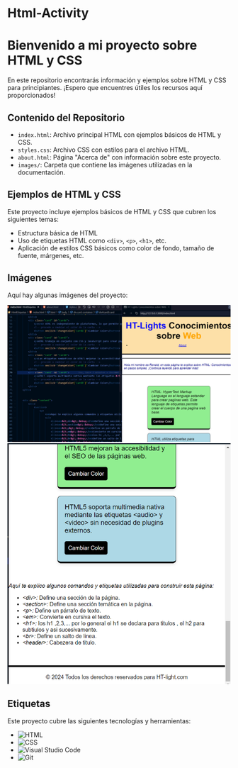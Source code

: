 # Html-Activity
# Bienvenido a mi proyecto sobre HTML y CSS

En este repositorio encontrarás información y ejemplos sobre HTML y CSS para principiantes. ¡Espero que encuentres útiles los recursos aquí proporcionados!

## Contenido del Repositorio

- `index.html`: Archivo principal HTML con ejemplos básicos de HTML y CSS.
- `styles.css`: Archivo CSS con estilos para el archivo HTML.
- `about.html`: Página "Acerca de" con información sobre este proyecto.
- `images/`: Carpeta que contiene las imágenes utilizadas en la documentación.

## Ejemplos de HTML y CSS

Este proyecto incluye ejemplos básicos de HTML y CSS que cubren los siguientes temas:

- Estructura básica de HTML
- Uso de etiquetas HTML como `<div>`, `<p>`, `<h1>`, etc.
- Aplicación de estilos CSS básicos como color de fondo, tamaño de fuente, márgenes, etc.

## Imágenes

Aquí hay algunas imágenes del proyecto:

![Pagina Base](res/av1.png)
![Pie_Pagina](res/av2.png)

## Etiquetas

Este proyecto cubre las siguientes tecnologías y herramientas:

- ![HTML](https://img.shields.io/badge/-HTML-orange)
- ![CSS](https://img.shields.io/badge/-CSS-blue)
- ![Visual Studio Code](https://img.shields.io/badge/-Visual%20Studio%20Code-blueviolet)
- ![Git](https://img.shields.io/badge/-Git-green)
